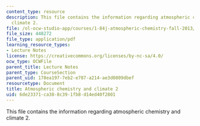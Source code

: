 ```yaml
---
content_type: resource
description: This file contains the information regarding atmospheric chemistry and
  climate 2.
file: /ol-ocw-studio-app/courses/1-84j-atmospheric-chemistry-fall-2013/6de23371ca388c391fb8d14ed40f2801_MIT1_84JF13_Lec22_clmate2.pdf
file_size: 448272
file_type: application/pdf
learning_resource_types:
- Lecture Notes
license: https://creativecommons.org/licenses/by-nc-sa/4.0/
ocw_type: OCWFile
parent_title: Lecture Notes
parent_type: CourseSection
parent_uid: 178ea197-7eb2-e787-a214-ae3d0809dbef
resourcetype: Document
title: Atmospheric chemistry and climate 2
uid: 6de23371-ca38-8c39-1fb8-d14ed40f2801
---
```

This file contains the information regarding atmospheric chemistry and climate 2.